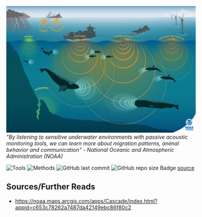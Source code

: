 ![banner](img/1500x1000-Passive-Acoustics-Soundscape-infographic-NEFSC.png)
*"By listening to sensitive underwater environments with passive acoustic monitoring tools, we can learn more about migration patterns, animal behavior and communication" - National Oceanic and Atmospheric Administration (NOAA)*

![Tools](https://img.shields.io/badge/Tools-Python,_SQL,_Tableau-yellow)
![Methods](https://img.shields.io/badge/Methods-Webscraping,_NLP,_Supervised_ML-red)
![GitHub last commit](https://img.shields.io/github/last-commit/duynlq/marine-mammal-classification)
![GitHub repo size](https://img.shields.io/github/repo-size/duynlq/marine-mammal-classification)
Badge [source](https://shields.io/)

## 

## Sources/Further Reads
- https://noaa.maps.arcgis.com/apps/Cascade/index.html?appid=c653c78262a7487da42149ebc86f80c2